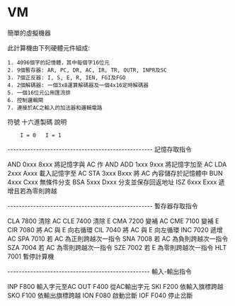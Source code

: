 # VM

簡單的虛擬機器

此計算機由下列硬體元件組成:

    1. 4096個字的記憶體，其中每個字16位元
    2. 9個暫存器: AR, PC, DR, AC, IR, TR, OUTR, INPR及SC
    3. 7個正反器: I, S, E, R, IEN, FGI及FGO
    4. 2個解碼器: 一個3x8運算解碼器及一個4x16定時解碼器
    5. 一個16位元公用匯流排
    6. 控制邏輯閘
    7. 連接於AC之輸入的加法器和邏輯電路

符號    十六進製碼          說明

        I = 0   I = 1      
---------------------------------------------------     記憶存取指令

AND     0xxx    8xxx        將記憶字與 AC 作 AND
ADD     1xxx    9xxx        將記憶字加至 AC
LDA     2xxx    Axxx        載入記憶字至 AC
STA     3xxx    Bxxx        將 AC 內容儲存於記憶體中
BUN     4xxx    Cxxx        無條件分支
BSA     5xxx    Dxxx        分支並保存回返地址
ISZ     6xxx    Exxx        遞增且若為零則跨越

---------------------------------------------------     暫存器存取指令

CLA         7800            清除 AC
CLE         7400            清除 E
CMA         7200            變補 AC
CME         7100            變補 E
CIR         7080            將 AC 與 E 向右循環
CIL         7040            將 AC 與 E 向左循環
INC         7020            遞增 AC
SPA         7010            若 AC 為正則跨越次一指令
SNA         7008            若 AC 為負則跨越次一指令
SZA         7004            若 AC 為零則跨越次一指令
SZE         7002            若 E 為零則跨越次一指令
HLT         7001            暫停計算機

--------------------------------------------------      輸入-輸出指令

INP         F800            輸入字元至AC
OUT         F400            從AC輸出字元
SKI         F200            依輸入旗標跨越
SKO         F100            依輸出旗標跨越
ION         F080            啟動岔斷
IOF         F040            停止岔斷
